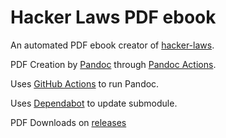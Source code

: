 # Hacker Laws PDF ebook

An automated PDF ebook creator of [hacker-laws](https://github.com/dwmkerr/hacker-laws).

PDF Creation by [Pandoc](https://github.com/jgm/pandoc) through [Pandoc Actions](https://github.com/pandoc/pandoc-action-example).

Uses [GitHub Actions](https://github.com/features/actions) to run Pandoc.

Uses [Dependabot](https://dependabot.com/) to update submodule.

PDF Downloads on [releases](https://github.com/AnimMouse/hacker-laws-ebook/releases)
